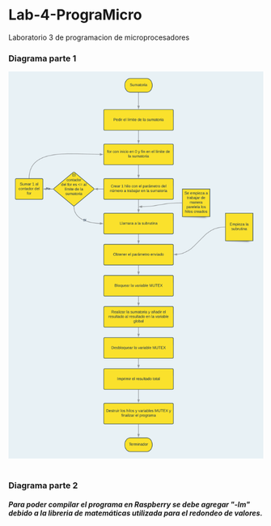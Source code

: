 # Lab-4-PrograMicro
Laboratorio 3 de programacion de microprocesadores
### Diagrama parte 1
<img src="https://github.com/angelcast2002/Lab-4-PrograMicro/blob/main/Parte1%20-%20B/Copia%20de%20LAB4-MicroProcesadores-Parte1.png">
<br />
<br />

### Diagrama parte 2 
##### Para poder compilar el programa en Raspberry se debe agregar "-lm" debido a la libreria de matemáticas utilizada para el redondeo de valores.
<img src="">
